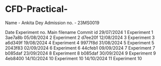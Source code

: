 # CFD-Practical-
Name - Ankita Dey
Admission no. - 23MS0019

Date            Experiment no.      Main filename       Commit id
29/07/2024           1              Experiment 1        3ae7a8b
05/08/2024           2              Experiment 2        d7ee20f
12/08/2024           3              Experiment 3        a6d349f
19/08/2024           4              Experiment 4        9977f8d
31/08/2024           5              Experiment 5        2043f83
02/09/2024           6              Experiment 6        44cfeb1
09/09/2024           7              Experiment 7        b085daf
23/09/2024           8              Experiment 8        b085daf
30/09/2024           9              Experiment 9        4eb8400
14/10/2024          10              Experiment 10
14/10/2024          11              Experiment 10
